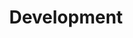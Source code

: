 ---
layout : list
title : Development
slug : Development
menu : true
submenu : true
order : 3
description : >
 개발과 관련된 글을 적습니다.

---